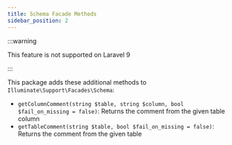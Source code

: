 ```yaml
---
title: Schema Facade Methods
sidebar_position: 2
---
```


:::warning

This feature is not supported on Laravel 9

:::

This package adds these additional methods to `Illuminate\Support\Facades\Schema`:

- `getColumnComment(string $table, string $column, bool $fail_on_missing = false)`: Returns the comment from the given table column
- `getTableComment(string $table, bool $fail_on_missing = false)`: Returns the comment from the given table
